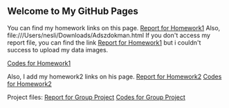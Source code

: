 ## Welcome to My GitHub Pages
You can find my homework links on this page.
[Report for Homework1](https://github.com/BU-IE-582/fall-24-neslihantartici/blob/main/report%20for%20hw1.docx.pdf)
Also, file:///Users/nesli/Downloads/Adszdokman.html
If you don't access my report file, you can find the link [Report for Homework1]( https://github.com/BU-IE-582/fall-24-neslihantartici/blob/main/hw1_neslihantartici.docx.md ) but i couldn't success to upload my data images. 

[Codes for Homework1]( https://github.com/BU-IE-582/fall-24-neslihantartici/blob/main/codes%20for%20hw1 )

Also, I add my homework2 links on his page.
[Report for Homework2](https://github.com/BU-IE-582/fall-24-neslihantartici/blob/main/hw2_neslihantartıcı.pdf )
[Codes for Homework2]( https://github.com/BU-IE-582/fall-24-neslihantartici/blob/main/codes.md )

Project files: 
[Report for Group Project](https://github.com/BU-IE-582/fall-24-neslihantartici/blob/main/Group10.html )
[Codes for Group Project]( https://github.com/BU-IE-582/fall-24-neslihantartici/blob/main/Group%2010.py )
